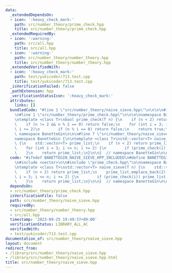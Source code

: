 ```yaml
---
data:
  _extendedDependsOn:
  - icon: ':heavy_check_mark:'
    path: src/number_theory/prime_check.hpp
    title: src/number_theory/prime_check.hpp
  _extendedRequiredBy:
  - icon: ':warning:'
    path: src/all.hpp
    title: src/all.hpp
  - icon: ':warning:'
    path: src/number_theory/number_theory.hpp
    title: src/number_theory/number_theory.hpp
  _extendedVerifiedWith:
  - icon: ':heavy_check_mark:'
    path: test/yukicoder/713.test.cpp
    title: test/yukicoder/713.test.cpp
  _isVerificationFailed: false
  _pathExtension: hpp
  _verificationStatusIcon: ':heavy_check_mark:'
  attributes:
    links: []
  bundledCode: "#line 1 \"src/number_theory/naive_sieve.hpp\"\n\n\n\n#include <vector>\n\
    \n#line 1 \"src/number_theory/prime_check.hpp\"\n\n\n\nnamespace BanetteGin {\n\
    \ntemplate <class T>\nbool prime_check(T n) {\n    if (n < 2) return false;\n\
    \    if (n != 2 && n % 2 == 0) return false;\n    for (int i = 3; i * i <= n;\
    \ i += 2)\n        if (n % i == 0) return false;\n    return true;\n}\n\n}  //\
    \ namespace BanetteGin\n\n\n#line 7 \"src/number_theory/naive_sieve.hpp\"\n\n\
    namespace BanetteGin {\n\ntemplate <class T>\nstd::vector<T> naive_sieve(T n)\
    \ {\n    std::vector<T> prime_list;\n    if (n < 2) return prime_list;\n    prime_list.emplace_back(2);\n\
    \    for (int i = 3; i <= n; i += 2) {\n        if (prime_check(i)) prime_list.emplace_back(i);\n\
    \    }\n    return prime_list;\n}\n\n}  // namespace BanetteGin\n\n\n"
  code: "#ifndef BANETTEGIN_NAIVE_SIEVE_HPP_INCLUDED\n#define BANETTEGIN_NAIVE_SIEVE_HPP_INCLUDED\n\
    \n#include <vector>\n\n#include \"prime_check.hpp\"\n\nnamespace BanetteGin {\n\
    \ntemplate <class T>\nstd::vector<T> naive_sieve(T n) {\n    std::vector<T> prime_list;\n\
    \    if (n < 2) return prime_list;\n    prime_list.emplace_back(2);\n    for (int\
    \ i = 3; i <= n; i += 2) {\n        if (prime_check(i)) prime_list.emplace_back(i);\n\
    \    }\n    return prime_list;\n}\n\n}  // namespace BanetteGin\n\n#endif"
  dependsOn:
  - src/number_theory/prime_check.hpp
  isVerificationFile: false
  path: src/number_theory/naive_sieve.hpp
  requiredBy:
  - src/number_theory/number_theory.hpp
  - src/all.hpp
  timestamp: '2023-09-25 19:49:37+09:00'
  verificationStatus: LIBRARY_ALL_AC
  verifiedWith:
  - test/yukicoder/713.test.cpp
documentation_of: src/number_theory/naive_sieve.hpp
layout: document
redirect_from:
- /library/src/number_theory/naive_sieve.hpp
- /library/src/number_theory/naive_sieve.hpp.html
title: src/number_theory/naive_sieve.hpp
---
```

